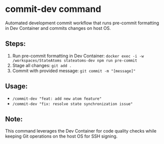 # commit-dev command

Automated development commit workflow that runs pre-commit formatting in Dev Container and commits changes on host OS.

## Steps:
1. Run pre-commit formatting in Dev Container: `docker exec -i -w /workspaces/StateAtoms stateatoms-dev npm run pre-commit`
2. Stage all changes: `git add .`
3. Commit with provided message: `git commit -m "[message]"`

## Usage:
- `/commit-dev "feat: add new atom feature"`
- `/commit-dev "fix: resolve state synchronization issue"`

## Note:
This command leverages the Dev Container for code quality checks while keeping Git operations on the host OS for SSH signing.